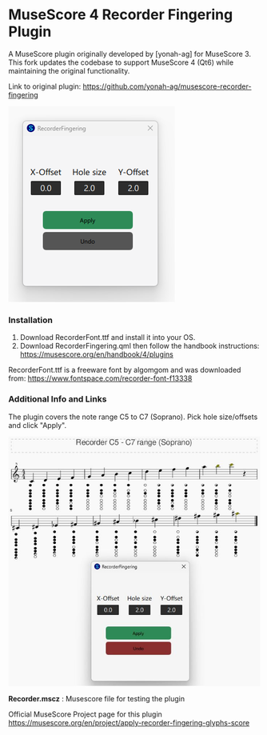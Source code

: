 # MuseScore 4 Recorder Fingering Plugin

A MuseScore plugin originally developed by [yonah-ag] for MuseScore 3.  
This fork updates the codebase to support MuseScore 4 (Qt6) while maintaining the original functionality.

Link to original plugin: https://github.com/yonah-ag/musescore-recorder-fingering

![01](https://github.com/voidx0x0/recorder-fingering-musescore4/blob/main/images/Recorded01-UI.png)

### Installation

1. Download RecorderFont.ttf and install it into your OS.
2. Download RecorderFingering.qml then follow the handbook instructions: https://musescore.org/en/handbook/4/plugins

RecorderFont.ttf is a freeware font by algomgom and was downloaded from: https://www.fontspace.com/recorder-font-f13338

### Additional Info and Links

The plugin covers the note range C5 to C7 (Soprano).
Pick hole size/offsets and click "Apply".

![02](https://github.com/voidx0x0/recorder-fingering-musescore4/blob/main/images/Recorded02-UI.jpg)

**Recorder.mscz** : Musescore file for testing the plugin  

Official MuseScore Project page for this plugin  
https://musescore.org/en/project/apply-recorder-fingering-glyphs-score
